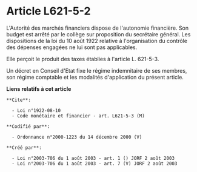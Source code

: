 # Article L621-5-2

L'Autorité des marchés financiers dispose de l'autonomie financière. Son budget est arrêté par le collège sur proposition du
secrétaire général. Les dispositions de la loi du 10 août 1922 relative à l'organisation du contrôle des dépenses engagées ne
lui sont pas applicables.

Elle perçoit le produit des taxes établies à l'article L. 621-5-3.

Un décret en Conseil d'Etat fixe le régime indemnitaire de ses membres, son régime comptable et les modalités d'application
du présent article.

**Liens relatifs à cet article**

	**Cite**:

	  - Loi n°1922-08-10
	  - Code monétaire et financier - art. L621-5-3 (M)

	**Codifié par**:

	  - Ordonnance n°2000-1223 du 14 décembre 2000 (V)

	**Créé par**:

	  - Loi n°2003-706 du 1 août 2003 - art. 1 () JORF 2 août 2003
	  - Loi n°2003-706 du 1 août 2003 - art. 7 (V) JORF 2 août 2003
